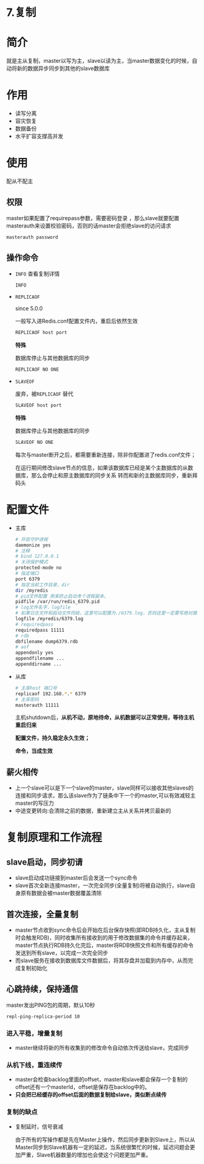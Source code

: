 # 7.复制

# 简介

就是主从复制，master以写为主，slave以读为主，当master数据变化的时候，自动将新的数据异步同步到其他的slave数据库

# 作用

- 读写分离
- 容灾恢复
- 数据备份
- 水平扩容支撑高并发

# 使用

配从不配主

## 权限

master如果配置了requirepass参数，需要密码登录 ，那么slave就要配置masterauth来设置校验密码，否则的话master会拒绝slave的访问请求

```bash
masterauth password
```

## 操作命令

- `INFO` 查看复制详情
    
    ```bash
    INFO 
    ```
    
- `REPLICAOF`
    
    since 5.0.0
    
    一般写入进Redis.conf配置文件内，重启后依然生效
    
    ```bash
    REPLICAOF host port
    ```
    
    **特殊**
    
    数据库停止与其他数据库的同步
    
    ```bash
    REPLICAOF NO ONE
    ```
    
- `SLAVEOF`
    
    废弃，被`REPLICAOF` 替代
    
    ```bash
    SLAVEOF host port
    ```
    
    **特殊**
    
    数据库停止与其他数据库的同步
    
    ```bash
    SLAVEOF NO ONE
    ```
    
    每次与master断开之后，都需要重新连接，除非你配置进了redis.conf文件；
    
    在运行期间修改slave节点的信息，如果该数据库已经是某个主数据库的从数据库，那么会停止和原主数据库的同步关系 转而和新的主数据库同步，重新拜码头
    

# 配置文件

- 主库
    
    ```bash
    # 开启守护进程
    daemonize yes
    # 注释
    # bind 127.0.0.1
    # 关闭保护模式
    protected-mode no
    # 指定端口
    port 6379
    # 指定当前工作目录，dir
    dir /myredis
    # pid文件配置 用来防止启动多个进程副本。
    pidfile /var/run/redis_6379.pid
    # log文件名字，logfile
    # 如果日志文件和启动文件同级，这里可以配置为./6379.log，否则这里一定要写绝对路径，是个巨坑！
    logfile /myredis/6379.log
    # requiredpass
    requiredpass 11111
    # rdb
    dbfilename dump6379.rdb
    # aof
    appendonly yes
    appendfilename ...
    appenddirname ...
    ```
    
- 从库
    
    ```bash
    # 主库host 端口号
    replicaof 192.168.*.* 6379
    # 主库密码
    masterauth 11111
    ```
    
    主机shutdown后，**从机不动，原地待命，从机数据可以正常使用，等待主机重启归来**
    
    **配置文件，持久稳定永久生效；**
    
    **命令，当成生效**
    

## 薪火相传

- 上一个slave可以是下一个slave的master，slave同样可以接收其他slaves的连接和同步请求，那么该slave作为了链条中下一个的master,可以有效减轻主master的写压力
- 中途变更转向:会清除之前的数据，重新建立主从关系并拷贝最新的

# **复制原理和工作流程**

## slave启动，同步初请

- slave启动成功链接到master后会发送一个sync命令
- slave首次全新连接master，一次完全同步(全量复制)将被自动执行，slave自身原有数据会被master数据覆盖清除

## 首次连接，全量复制

- master节点收到sync命令后会开始在后台保存快照(即RDB持久化，主从复制时会触发RDB)，同时收集所有接收到的用于修改数据集的命令并缓存起来，master节点执行RDB持久化完后，master将RDB快照文件和所有缓存的命令发送到所有slave，以完成一次完全同步
- 而slave服务在接收到数据库文件数据后，将其存盘并加载到内存中，从而完成复制初始化

## 心跳持续，保持通信

master发出PING包的周期，默认10秒

```bash
repl-ping-replica-period 10
```

### 进入平稳，增量复制

- master继续将新的所有收集到的修改命令自动依次传送给slave，完成同步

### 从机下线，重连续传

- master会检查backlog里面的offset，master和slave都会保存一个复制的offset还有一个masterId，offset是保存在backlog中的。
- **只会把已经缓存的offset后面的数据复制给slave，类似断点续传**

### 复制的缺点

- 复制延时，信号衰减
    
    由于所有的写操作都是先在Master上操作，然后同步更新到Slave上，所以从Master同步到Slave机器有一定的延迟，当系统很繁忙的时候，延迟问题会更加严重，Slave机器数量的增加也会使这个问题更加严重。